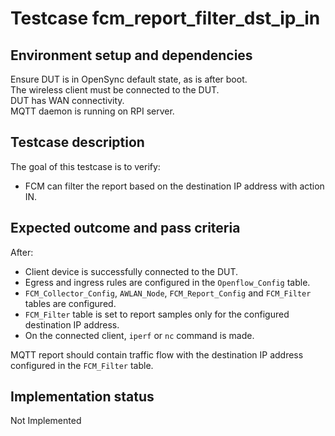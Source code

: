 # Testcase fcm_report_filter_dst_ip_in

## Environment setup and dependencies

Ensure DUT is in OpenSync default state, as is after boot.\
The wireless client must be connected to the DUT.\
DUT has
WAN connectivity.\
MQTT daemon is running on RPI server.

## Testcase description

The goal of this testcase is to verify:

- FCM can filter the report based on the destination IP address with action IN.

## Expected outcome and pass criteria

After:

- Client device is successfully connected to the DUT.
- Egress and ingress rules are configured in the `Openflow_Config` table.
- `FCM_Collector_Config`, `AWLAN_Node`, `FCM_Report_Config` and `FCM_Filter` tables are configured.
- `FCM_Filter` table is set to report samples only for the configured destination IP address.
- On the connected client, `iperf` or `nc` command is made.

MQTT report should contain traffic flow with the destination IP address configured in the `FCM_Filter` table.

## Implementation status

Not Implemented
